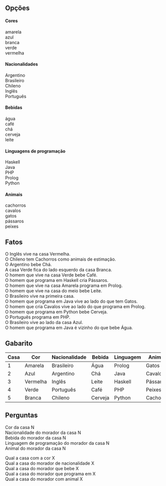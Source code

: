 ## Opções
#### Cores
amarela  
azul  
branca  
verde  
vermelha  

#### Nacionalidades
Argentino  
Brasileiro  
Chileno  
Inglês  
Português  

#### Bebidas
água  
café  
chá  
cerveja  
leite  

#### Linguagens de programação
Haskell  
Java  
PHP  
Prolog  
Python  

#### Animais
cachorros  
cavalos  
gatos  
pássaros  
peixes  

## Fatos
O Inglês vive na casa Vermelha.  
O Chileno tem Cachorros como animais de estimação.  
O Argentino bebe Chá.  
A casa Verde fica do lado esquerdo da casa Branca.  
O homem que vive na casa Verde bebe Café.  
O homem que programa em Haskell cria Pássaros.  
O homem que vive na casa Amarela programa em Prolog.  
O homem que vive na casa do meio bebe Leite.  
O Brasileiro vive na primeira casa.  
O homem que programa em Java vive ao lado do que tem Gatos.  
O homem que cria Cavalos vive ao lado do que programa em Prolog.  
O homem que programa em Python bebe Cerveja.  
O Português programa em PHP.  
O Brasileiro vive ao lado da casa Azul.  
O homem que programa em Java é vizinho do que bebe Água.  

## Gabarito

| Casa | Cor      | Nacionalidade | Bebida  | Linguagem | Animais   |
| ---- | -------- | ------------- | ------- | --------- | --------- |
| 1    | Amarela  | Brasileiro    | Água    | Prolog    | Gatos     |
| 2    | Azul     | Argentino     | Chá     | Java      | Cavalos   |
| 3    | Vermelha | Inglês        | Leite   | Haskell   | Pássaros  |
| 4    | Verde    | Português     | Café    | PHP       | Peixes    |
| 5    | Branca   | Chileno       | Cerveja | Python    | Cachorros |


## Perguntas
Cor da casa N  
Nacionalidade do morador da casa N  
Bebida do morador da casa N  
Linguagem de programação do morador da casa N  
Animal do morador da casa N  
  
Qual a casa com a cor X  
Qual a casa do morador de nacionalidade X  
Qual a casa do morador que bebe X  
Qual a casa do morador que programa em X  
Qual a casa do morador com animal X  
